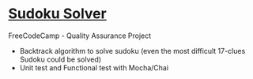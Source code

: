 # [Sudoku Solver](https://www.freecodecamp.org/learn/quality-assurance/quality-assurance-projects/sudoku-solver)
FreeCodeCamp - Quality Assurance Project

- Backtrack algorithm to solve sudoku (even the most difficult 17-clues Sudoku could be solved)
- Unit test and Functional test with Mocha/Chai
